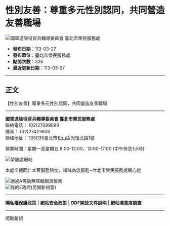 # 性別友善：尊重多元性別認同，共同營造友善職場

![國軍退除役官兵輔導委員會 臺北市榮民服務處](https://www.vac.gov.tw/Public/Images/202403/99324032714118cded.png)

- **發布日期**：113-03-27
- **發布單位**：臺北市榮民服務處
- **點閱次數**：326
- **最近更新日期**：113-03-27

---

## 正文

【性別友善】尊重多元性別認同，共同營造友善職場

---

**國軍退除役官兵輔導委員會 臺北市榮民服務處**  
聯絡電話： (02)27699098  
傳真： (02)27423606  
聯絡地址： 105035臺北市松山區光復北路1號  

營業時間：星期一至星期五 8:00-12:00、13:00-17:00 (中午休息1小時)  

![榮服處網站](/Public/Images/201610/54516102714491d19d.png)

本處全體同仁本著服務熱忱，竭誠為您服務~台北市榮民服務處關心您

![通過A等級無障礙網頁檢測](https://www.vac.gov.tw/Public/Images/201911/3341911201011aa3cd.png)  
![我的E政府(另開新視窗)](/Public/Images/201605/1271605252007a1f4d.png)

---

**隱私權保護政策** | **網站安全政策** | **ODF開放文件說明** | **網站滿意度調查**

--- 

爬取錯誤